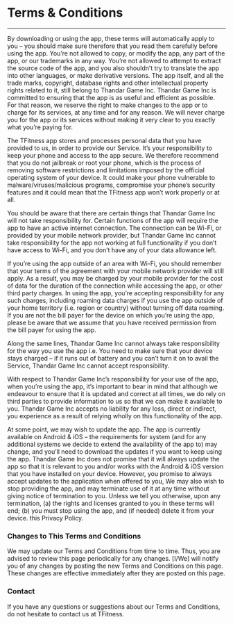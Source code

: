 # Terms & Conditions
------------
By downloading or using the app, these terms will automatically apply to you – you should make sure therefore that you read them carefully before using the app. You’re not allowed to copy, or modify the app, any part of the app, or our trademarks in any way. You’re not allowed to attempt to extract the source code of the app, and you also shouldn’t try to translate the app into other languages, or make derivative versions. The app itself, and all the trade marks, copyright, database rights and other intellectual property rights related to it, still belong to Thandar Game Inc.
Thandar Game Inc is committed to ensuring that the app is as useful and efficient as possible. For that reason, we reserve the right to make changes to the app or to charge for its services, at any time and for any reason. We will never charge you for the app or its services without making it very clear to you exactly what you’re paying for.

The TFitness app stores and processes personal data that you have provided to us, in order to provide our Service. It’s your responsibility to keep your phone and access to the app secure. We therefore recommend that you do not jailbreak or root your phone, which is the process of removing software restrictions and limitations imposed by the official operating system of your device. It could make your phone vulnerable to malware/viruses/malicious programs, compromise your phone’s security features and it could mean that the TFitness app won’t work properly or at all.

You should be aware that there are certain things that Thandar Game Inc will not take responsibility for. Certain functions of the app will require the app to have an active internet connection. The connection can be Wi-Fi, or provided by your mobile network provider, but Thandar Game Inc cannot take responsibility for the app not working at full functionality if you don’t have access to Wi-Fi, and you don’t have any of your data allowance left.

If you’re using the app outside of an area with Wi-Fi, you should remember that your terms of the agreement with your mobile network provider will still apply. As a result, you may be charged by your mobile provider for the cost of data for the duration of the connection while accessing the app, or other third party charges. In using the app, you’re accepting responsibility for any such charges, including roaming data charges if you use the app outside of your home territory (i.e. region or country) without turning off data roaming. If you are not the bill payer for the device on which you’re using the app, please be aware that we assume that you have received permission from the bill payer for using the app.

Along the same lines, Thandar Game Inc cannot always take responsibility for the way you use the app i.e. You need to make sure that your device stays charged – if it runs out of battery and you can’t turn it on to avail the Service, Thandar Game Inc cannot accept responsibility.

With respect to Thandar Game Inc’s responsibility for your use of the app, when you’re using the app, it’s important to bear in mind that although we endeavour to ensure that it is updated and correct at all times, we do rely on third parties to provide information to us so that we can make it available to you. Thandar Game Inc accepts no liability for any loss, direct or indirect, you experience as a result of relying wholly on this functionality of the app.

At some point, we may wish to update the app. The app is currently available on Android & iOS – the requirements for system (and for any additional systems we decide to extend the availability of the app to) may change, and you’ll need to download the updates if you want to keep using the app. Thandar Game Inc does not promise that it will always update the app so that it is relevant to you and/or works with the Android & iOS version that you have installed on your device. However, you promise to always accept updates to the application when offered to you, We may also wish to stop providing the app, and may terminate use of it at any time without giving notice of termination to you. Unless we tell you otherwise, upon any termination, (a) the rights and licenses granted to you in these terms will end; (b) you must stop using the app, and (if needed) delete it from your device. this Privacy Policy.

### Changes to This Terms and Conditions
We may update our Terms and Conditions from time to time. Thus, you are advised to review this page periodically for any changes. [I/We] will notify you of any changes by posting the new Terms and Conditions on this page. These changes are effective immediately after they are posted on this page.


### Contact
If you have any questions or suggestions about our Terms and Conditions, do not hesitate to contact us at TFitness.
